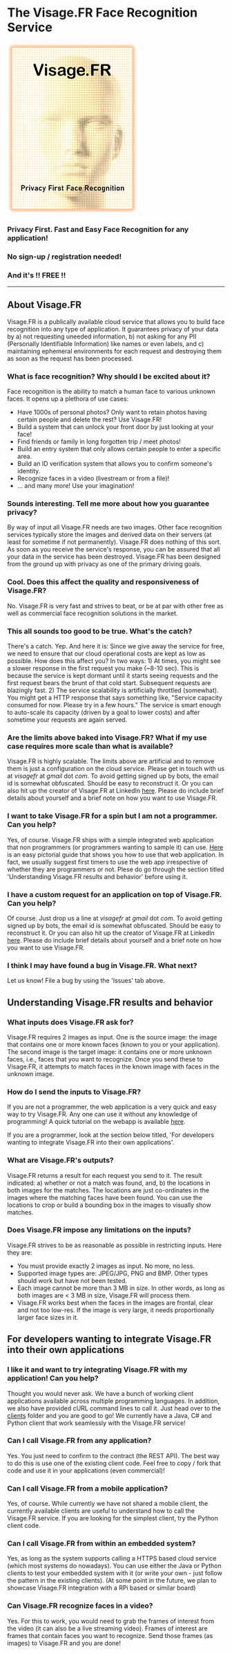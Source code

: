 # The Visage.FR Face Recognition Service


![Visage.FR Logo](https://raw.githubusercontent.com/sushrutmair/visagefrservice/main/logo_small.png)



### Privacy First. Fast and Easy Face Recognition for any application! 

### No sign-up / registration needed!

### And it's !! FREE !!

---

## About Visage.FR

Visage.FR is a publically available cloud service that allows you to build face recognition into any type of application. It guarantees privacy of your data by a) not requesting uneeded information, b) not asking for any PII (Personally Identifiable Information) like names or even labels, and c) maintaining ephemeral environments for each request and destroying them as soon as the request has been processed.

### What is face recognition? Why should I be excited about it?

Face recognition is the ability to match a human face to various unknown faces. It opens up a plethora of use cases:
 - Have 1000s of personal photos? Only want to retain photos having certain people and delete the rest? Use Visage.FR!
 - Build a system that can unlock your front door by just looking at your face!
 - Find friends or family in long forgotten trip / meet  photos!
 - Build an entry system that only allows certain people to enter a specific area.
 - Build an ID verification system that allows you to confirm someone's identity.
 - Recognize faces in a video (livestream or from a file)!
 - ... and many more! Use your imagination!

### Sounds interesting. Tell me more about how you guarantee privacy?

By way of input all Visage.FR needs are two images. Other face recognition services typically store the images and derived data on their servers (at least for sometime if not permanently). Visage.FR does nothing of this sort. As soon as you receive the service's response, you can be assured that all your data in the service has been destroyed. Visage.FR has been designed from the ground up with privacy as one of the primary driving goals.

### Cool. Does this affect the quality and responsiveness of Visage.FR?

No. Visage.FR is very fast and strives to beat, or be at par with other free as well as commercial face recognition solutions in the market.

### This all sounds too good to be true. What's the catch?

There's a catch. Yep. And here it is: Since we give away the service for free, we need to ensure that our cloud operational costs are kept as low as possible. How does this affect you? In two ways: 1) At times, you might see a slower response in the first request you make (~8-10 sec). This is because the service is kept dormant until it starts seeing requests and the first request bears the brunt of that cold start. Subsequent requests are blazingly fast. 2) The service scalability is artificially throttled (somewhat). You might get a HTTP response that says something like, "Service capacity consumed for now. Please try in a few hours." The service is smart enough to auto-scale its capacity (driven by a goal to lower costs) and after sometime your requests are again served.

### Are the limits above baked into Visage.FR? What if my use case requires more scale than what is available?

Visage.FR is highly scalable. The limits above are artificial and to remove them is just a configuration on the cloud service. Please get in touch with us at *visagefr* at *gmail* dot *com*. To avoid getting signed up by bots, the email id is somewhat obfuscated. Should be easy to reconstruct it. Or you can also hit up the creator of Visage.FR at LinkedIn [here](https://in.linkedin.com/in/sushrut-mair-3769b62). Please do include brief details about yourself and a brief note on how you want to use Visage.FR.

### I want to take Visage.FR for a spin but I am not a programmer. Can you help?

Yes, of course. Visage.FR ships with a simple integrated web application that non programmers (or programmers wanting to sample it) can use. [Here](https://github.com/sushrutmair/visagefrservice/blob/main/webapphowto.md) is an easy pictorial guide that shows you how to use that web application. In fact, we usually suggest first timers to use the web app irrespective of whether they are programmers or not. Plese do go through the section titled 'Understanding Visage.FR results and behavior' before using it.

### I have a custom request for an application on top of Visage.FR. Can you  help?

Of course. Just drop us a line at *visagefr* at *gmail* dot *com*. To avoid getting signed up by bots, the email id is somewhat obfuscated. Should be easy to reconstruct it. Or you can also hit up the creator of Visage.FR at LinkedIn [here](https://in.linkedin.com/in/sushrut-mair-3769b62). Please do include brief details about yourself and a brief note on how you want to use Visage.FR.

### I think I may have found a bug in Visage.FR. What next?

Let us know! File a bug by using the 'Issues' tab above.

## Understanding Visage.FR results and behavior

### What inputs does Visage.FR ask for?

Visage.FR requires 2 images as input. One is the source image: the image that contains one or more known faces (known to you or your application). The second image is the target image: it contains one or more unknown faces, i.e., faces that you want to recognize. Once you send these to Visage.FR, it attempts to match faces in the known image with faces in the unknown image.

### How do I send the inputs to Visage.FR?

If you are not a programmer, the web application is a very quick and easy way to try Visage.FR. Any one can use it without any knowledge of programming! A quick tutorial on the webapp is available [here](https://github.com/sushrutmair/visagefrservice/blob/main/webapphowto.md).

If you are a programmer, look at the section below titled, 'For developers wanting to integrate Visage.FR into their own applications'.

### What are Visage.FR's outputs?

Visage.FR returns a result for each request you send to it. The result indicated: a) whether or not a match was found, and, b) the locations in both images for the matches. The locations are just co-ordinates in the images where the matching faces have been found. You can use the locations to crop or build a bounding box in the images to visually show matches.

### Does Visage.FR impose any limitations on the inputs?

Visage.FR strives to be as reasonable as possible in restricting inputs. Here they are:
* You must provide exactly 2 images as input. No more, no less.
* Supported image types are: JPEG/JPG, PNG and BMP. Other types should work but have not been tested.
* Each image cannot be more than 3 MB in size. In other words, as long as both images are < 3 MB in size, Visage.FR will process them.
* Visage.FR works best when the faces in the images are frontal, clear and not too low-res. If the image is very large, it needs proportionally larger face sizes in it.


## For developers wanting to integrate Visage.FR into their own applications

### I like it and want to try integrating Visage.FR with my application! Can you help?

Thought you would never ask. We have a bunch of working client applications available across multiple programming languages. In addition, we also have provided cURL command lines to call it. Just head over to the [clients](https://github.com/sushrutmair/visagefrservice/tree/main/clients) folder and you are good to go! We currently have a Java, C# and Python client that work seamlessly with the Visage.FR service!

### Can I call Visage.FR from any application?

Yes. You just need to confirm to the contract (the REST API). The best way to do this is use one of the existing client code. Feel free to copy / fork that code and use it in your applications (even commercial)!

### Can I call Visage.FR from a mobile application?

Yes, of course. While currently we have not shared a mobile client, the currently available clients are useful to understand how to call the Visage.FR service. If you are looking for the simplest client, try the Python client code.

### Can I call Visage.FR from within an embedded system?

Yes, as long as the system supports calling a HTTPS based cloud service (which most systems do nowadays). You can use either the Java or Python clients to test your embedded system with it (or write your own - just follow the pattern in the existing clients). (At some point in the future, we plan to showcase Visage.FR integration with a RPi based or similar board)

### Can Visage.FR recognize faces in a video?

Yes. For this to work, you would need to grab the frames of interest from the video (it can also be a live streaming video). Frames of interest are frames that contain faces you want to recognize. Send those frames (as images) to Visage.FR and you are done!

